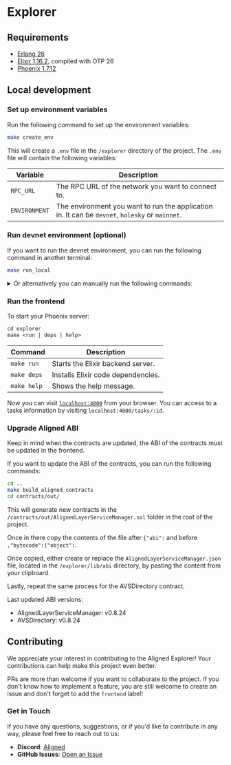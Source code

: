 # Explorer

## Requirements

- [Erlang 26](https://github.com/asdf-vm/asdf-erlang)
- [Elixir 1.16.2](https://elixir-ko.github.io/install.html), compiled with OTP 26
- [Phoenix 1.7.12](https://hexdocs.pm/phoenix/installation.html)

## Local development

### Set up environment variables

Run the following command to set up the environment variables:

```sh
make create_env
```

This will create a `.env` file in the `/explorer` directory of the project. The `.env` file will contain the following variables:

| Variable | Description |
| -------- | ----------- |
| `RPC_URL` | The RPC URL of the network you want to connect to. |
| `ENVIRONMENT` | The environment you want to run the application in. It can be `devnet`, `holesky` or `mainnet`. |

### Run devnet environment (optional)

If you want to run the devnet environment, you can run the following command in another terminal:

```sh
make run_local
```

<details>
<summary>
    Or alternatively you can manually run the following commands:
</summary>

```sh
cd ..
make anvil_start
```

Then in another terminal, you can run the following command to run the operator:

```sh
make operator_full_registration
make operator_start
```

Then, in another terminal, run the following command to start the aggregator:

```sh
make aggregator_start
```

Finally, to have a task running in the devnet, you can run the following command:

```sh
make send_plonk_bls12_381_proof_loop
```

</details>

### Run the frontend

To start your Phoenix server:

```makefile
cd explorer
make <run | deps | help>
```

| Command | Description |
| --- | --- |
| `make run` | Starts the Elixir backend server. |
| `make deps` | Installs Elixir code dependencies. |
| `make help` | Shows the help message. |

Now you can visit [`localhost:4000`](http://localhost:4000) from your browser.
You can access to a tasks information by visiting `localhost:4000/tasks/:id`.

### Upgrade Aligned ABI

Keep in mind when the contracts are updated, the ABI of the contracts must be updated in the frontend.

If you want to update the ABI of the contracts, you can run the following commands:

```bash
cd ..
make build_aligned_contracts
cd contracts/out/
```

This will generate new contracts in the `/contracts/out/AlignedLayerServiceManager.sol` folder in the root of the project.

Once in there copy the contents of the file after `{"abi":` and before `,"bytecode":{"object":`.

Once copied, either create or replace the `AlignedLayerServiceManager.json` file, located in the `/explorer/lib/abi` directory, by pasting the content from your clipboard.

Lastly, repeat the same process for the AVSDirectory contract.

Last updated ABI versions:

- AlignedLayerServiceManager: v0.8.24
- AVSDirectory: v0.8.24

## Contributing

We appreciate your interest in contributing to the Aligned Explorer! Your contributions can help make this project even better.

PRs are more than welcome if you want to collaborate to the project. If you don't know how to implement a feature, you are still welcome to create an issue and don't forget to add the `frontend` label!

### Get in Touch

If you have any questions, suggestions, or if you'd like to contribute in any way, please feel free to reach out to us:

- **Discord**: [Aligned](https://discord.gg/alignedlayer)
- **GitHub Issues**: [Open an Issue](https://github.com/yetanotherco/aligned_layer/labels/frontend)

